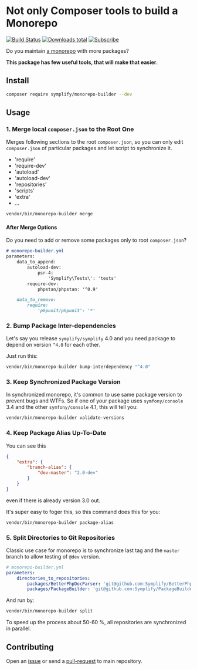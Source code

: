 # Not only Composer tools to build a Monorepo

[![Build Status](https://img.shields.io/travis/Symplify/MonorepoBuilder/master.svg?style=flat-square)](https://travis-ci.org/Symplify/MonorepoBuilder)
[![Downloads total](https://img.shields.io/packagist/dt/symplify/monorepo-builder.svg?style=flat-square)](https://packagist.org/packages/symplify/monorepo-builder)
[![Subscribe](https://img.shields.io/badge/subscribe-to--releases-green.svg?style=flat-square)](https://libraries.io/packagist/symplify%2Fmonorepo-builder)

Do you maintain [a monorepo](https://gomonorepo.org/) with more packages?

**This package has few useful tools, that will make that easier**.

## Install

```bash
composer require symplify/monorepo-builder --dev
```

## Usage

### 1. Merge local `composer.json` to the Root One

Merges following sections to the root `composer.json`, so you can only edit `composer.json` of particular packages and let script to synchronize it.

- 'require'
- 'require-dev'
- 'autoload'
- 'autoload-dev'
- 'repositories'
- 'scripts'
- 'extra'
- ...

```bash
vendor/bin/monorepo-builder merge
```

#### After Merge Options

Do you need to add or remove some packages only to root `composer.json`?

```markdown
# monorepo-builder.yml
parameters:
    data_to_append:
        autoload-dev:
            psr-4:
                'Symplify\Tests\': 'tests'
        require-dev:
            phpstan/phpstan: '^0.9'

    data_to_remove:
        require:
            'phpunit/phpunit': '*'
```

### 2. Bump Package Inter-dependencies

Let's say you release `symplify/symplify` 4.0 and you need package to depend on version `^4.0` for each other.

Just run this:

```bash
vendor/bin/monorepo-builder bump-interdependency "^4.0"
```

### 3. Keep Synchronized Package Version

In synchronized monorepo, it's common to use same package version to prevent bugs and WTFs. So if one of your package uses `symfony/console` 3.4 and the other `symfony/console` 4.1, this will tell you:

```bash
vendor/bin/monorepo-builder validate-versions
```

### 4. Keep Package Alias Up-To-Date

You can see this

```json
{
    "extra": {
        "branch-alias": {
            "dev-master": "2.0-dev"
        }
    }
}
```

even if there is already version 3.0 out.

It's super easy to foger this, so this command does this for you:

```bash
vendor/bin/monorepo-builder package-alias
```

### 5. Split Directories to Git Repositories

Classic use case for monorepo is to synchronize last tag and the `master` branch to allow testing of `@dev` version.

```yaml
# monorepo-builder.yml
parameters:
    directories_to_repositories:
        packages/BetterPhpDocParser: 'git@github.com:Symplify/BetterPhpDocParser.git'
        packages/PackageBuilder: 'git@github.com:Symplify/PackageBuilder.git'
```

And run by:

```bash
vendor/bin/monorepo-builder split
```

To speed up the process about 50-60 %, all repositories are synchronized in parallel.

## Contributing

Open an [issue](https://github.com/Symplify/Symplify/issues) or send a [pull-request](https://github.com/Symplify/Symplify/pulls) to main repository.

